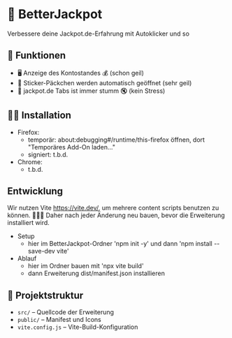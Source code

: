 # 🎰 BetterJackpot 

Verbessere deine Jackpot.de-Erfahrung mit Autoklicker und so 

## 🚀 Funktionen

- 🖥️ Anzeige des Kontostandes 💰 (schon geil)
- 🚨 Sticker-Päckchen werden automatisch geöffnet  (sehr geil)
- 🤫 jackpot.de Tabs ist immer stumm 🔇 (kein Stress)

## 🧑‍💻 Installation

- Firefox: 
    - temporär: about:debugging#/runtime/this-firefox öffnen, dort "Temporäres Add-On laden..."
    - signiert: t.b.d.
- Chrome:
    - t.b.d.

## Entwicklung

Wir nutzen Vite https://vite.dev/, um mehrere content scripts benutzen zu können.
🚨🚨🚨 Daher nach jeder Änderung neu bauen, bevor die Erweiterung installiert wird.

- Setup 
    - hier im BetterJackpot-Ordner 'npm init -y' und dann 'npm install --save-dev vite'
- Ablauf
    - hier im Ordner bauen mit 'npx vite build'
    - dann Erweiterung dist/manifest.json installieren

## 🧱 Projektstruktur

- `src/` – Quellcode der Erweiterung
- `public/` – Manifest und Icons
- `vite.config.js` – Vite-Build-Konfiguration